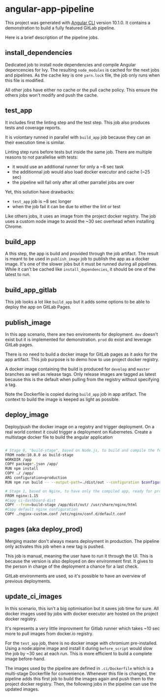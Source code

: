 # angular-app-pipeline

This project was generated with [Angular CLI](https://github.com/angular/angular-cli) version 10.1.0.
It contains a demonstration to build a fully featured GitLab pipeline.

Here is a brief description of the pipeline jobs.

## install_dependencies
Dedicated job to install node dependencies and compile Angular depencencies for Ivy. The resulting `node_modules` is cached for the next jobs and pipelines. As the cache key is one `yarn.lock` file, the job only runs when this file is modified.

All other jobs have either no cache or the pull cache policy.
This ensure the others jobs won't modify and push the cache.

## test_app
It includes first the linting step and the test step.
This job also produces tests and coverage reports.

It is volontary runned in parallel with `build_app` job because they can an their execution time is similar.

Linting step runs before tests but inside the same job.
There are multiple reasons to not parallelise with tests:
* it would use an additional runner for only a ~8 sec task
* the additionnal job would also load docker executor and cache (~25 sec)
* the pipeline will fail only after all other parrallel jobs are over 

Yet, this solution have drawbacks:
* `test_app` job is ~8 sec longer
* when the job fail it can be due to either the lint or test

Like others jobs, it uses an image from the project docker registry. The job uses a custom node image to avoid the ~30 sec overhead when installing Chrome.

## build_app
A this step, the app is build and provided through the job artifact. The result is meant to be used in `publish_image` job to publish the app as a docker image.
It's one of the slower jobs but it must be runned during all pipelines. While it can't be cached like `install_dependencies`, it should be one of the latest to run.

## build_app_gitlab
This job looks a lot like `build_app` but it adds some options to be able to deploy the app on GitLab Pages.


## publish_image
In this app scenario, there are two enviroments for deployment.
`dev` doesn't exist but it is implemented for demonstration.
`prod` do exist and leverage GitLab pages.

There is no need to build a docker image for GitLab pages as it asks for the app artifact. This job purpose is to demo how to use project docker registry.

A docker image containing the build is produced for `develop` and `master` branches as well as release tags. Only release images are tagged as latest because this is the default when pulling from the registry without specifying a tag.

Note the Dockerfile is copied during `build_app` job in app artifact. The context to build the image is keeped as light as possible.

## deploy_image
Deploy/push the docker image on a registry and trigger deployment. On a real world context it could trigger a deployment on Kubernetes.
Create a multistage docker file to build the angular application
```bash

# Stage 0, "build-stage", based on Node.js, to build and compile the frontend
FROM node:10.8.0 as build-stage
WORKDIR /app
COPY package*.json /app/
RUN npm install
COPY ./ /app/
ARG configuration=production
RUN npm run build -- --output-path=./dist/out --configuration $configuration

# Stage 1, based on Nginx, to have only the compiled app, ready for production with Nginx
FROM nginx:1.15
#Copy ci-dashboard-dist
COPY --from=build-stage /app/dist/out/ /usr/share/nginx/html
#Copy default nginx configuration
COPY ./nginx-custom.conf /etc/nginx/conf.d/default.conf
```

## pages (aka deploy_prod)
Merging master don't always means deployment in production. The pipeline only activates this job when a new tag is pushed.

This job is manual, meaning the user have to run it through the UI. This is because the version is also deployed on dev environment first. It gives to the person in charge of the deployment a chance for a last check.

GitLab environments are used, so it's possible to have an overview of previous deployments.

## update_ci_images
In this scenario, this isn't a big optimisation but it saves job time for sure. All docker images used by jobs with docker executor are hosted on the project docker registry.

It's represents a very little improvment for Gitlab runner which takes ~10 sec more to pull images from docker.io registry.

For the `test_app` job, there is no docker image with chromium pre-installed. Using a node:alpine image and install it during `before_script` would slow the job by ~30 sec at each run. This is more efficient to build a complete image before-hand.

The images used by the pipeline are defined in `.ci/Dockerfile` which is a multi-stage Dockerfile for convenience. Whenever this file is changed, the pipeline adds this first job to build the images again and push them to the project docker registry. Then, the following jobs in the pipeline can use the updated images. 
